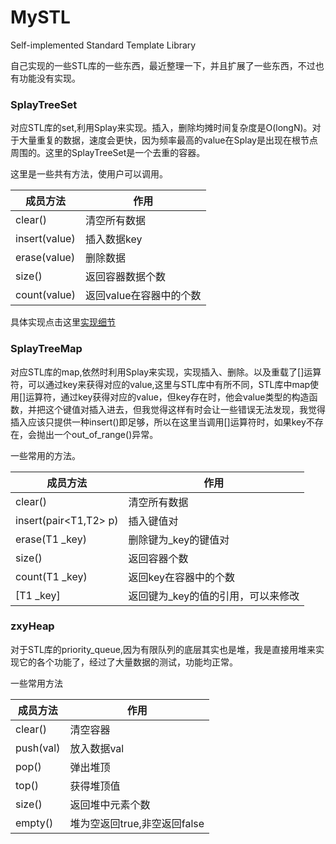 # MySTL
Self-implemented Standard Template Library

自己实现的一些STL库的一些东西，最近整理一下，并且扩展了一些东西，不过也有功能没有实现。

### SplayTreeSet

对应STL库的set,利用Splay来实现。插入，删除均摊时间复杂度是O(longN)。对于大量重复的数据，速度会更快，因为频率最高的value在Splay是出现在根节点周围的。这里的SplayTreeSet是一个去重的容器。

这里是一些共有方法，使用户可以调用。

| 成员方法      | 作用                    |
| ------------- | ----------------------- |
| clear()       | 清空所有数据            |
| insert(value) | 插入数据key             |
| erase(value)  | 删除数据                |
| size()        | 返回容器数据个数        |
| count(value)  | 返回value在容器中的个数 |

具体实现点击这里[实现细节](https://github.com/zhao5502169/MySTL/tree/master/SplayTreeSet)

### SplayTreeMap

对应STL库的map,依然时利用Splay来实现，实现插入、删除。以及重载了[]运算符，可以通过key来获得对应的value,这里与STL库中有所不同，STL库中map使用[]运算符，通过key获得对应的value，但key存在时，他会value类型的构造函数，并把这个键值对插入进去，但我觉得这样有时会让一些错误无法发现，我觉得插入应该只提供一种insert()即足够，所以在这里当调用[]运算符时，如果key不存在，会抛出一个out_of_range()异常。

一些常用的方法。

| 成员方法              | 作用                               |
| --------------------- | ---------------------------------- |
| clear()               | 清空所有数据                       |
| insert(pair<T1,T2> p) | 插入键值对                         |
| erase(T1 _key)        | 删除键为_key的键值对               |
| size()                | 返回容器个数                       |
| count(T1 _key)        | 返回key在容器中的个数              |
| [T1 _key]             | 返回键为_key的值的引用，可以来修改 |



### zxyHeap

对于STL库的priority_queue,因为有限队列的底层其实也是堆，我是直接用堆来实现它的各个功能了，经过了大量数据的测试，功能均正常。

一些常用方法

| 成员方法  | 作用                         |
| --------- | ---------------------------- |
| clear()   | 清空容器                     |
| push(val) | 放入数据val                  |
| pop()     | 弹出堆顶                     |
| top()     | 获得堆顶值                   |
| size()    | 返回堆中元素个数             |
| empty()   | 堆为空返回true,非空返回false |

